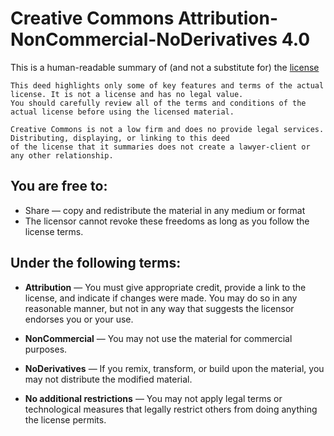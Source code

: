# Creative Commons Attribution-NonCommercial-NoDerivatives 4.0

This is a human-readable summary of (and not a substitute for) the [license](https://creativecommons.org/licenses/by-nc-nd/4.0/legalcode)

    This deed highlights only some of key features and terms of the actual license. It is not a license and has no legal value. 
    You should carefully review all of the terms and conditions of the actual license before using the licensed material.

    Creative Commons is not a low firm and does no provide legal services. Distributing, displaying, or linking to this deed 
    of the license that it summaries does not create a lawyer-client or any other relationship.

## You are free to:

- Share — copy and redistribute the material in any medium or format
- The licensor cannot revoke these freedoms as long as you follow the license terms.

## Under the following terms:

- **Attribution** — You must give appropriate credit, provide a link to the license, and indicate if changes were made. You may do so in any reasonable manner, but not in any way that suggests the licensor endorses you or your use.

- **NonCommercial** — You may not use the material for commercial purposes.

- **NoDerivatives** — If you remix, transform, or build upon the material, you may not distribute the modified material.

- **No additional restrictions** — You may not apply legal terms or technological measures that legally restrict others from doing anything the license permits.


